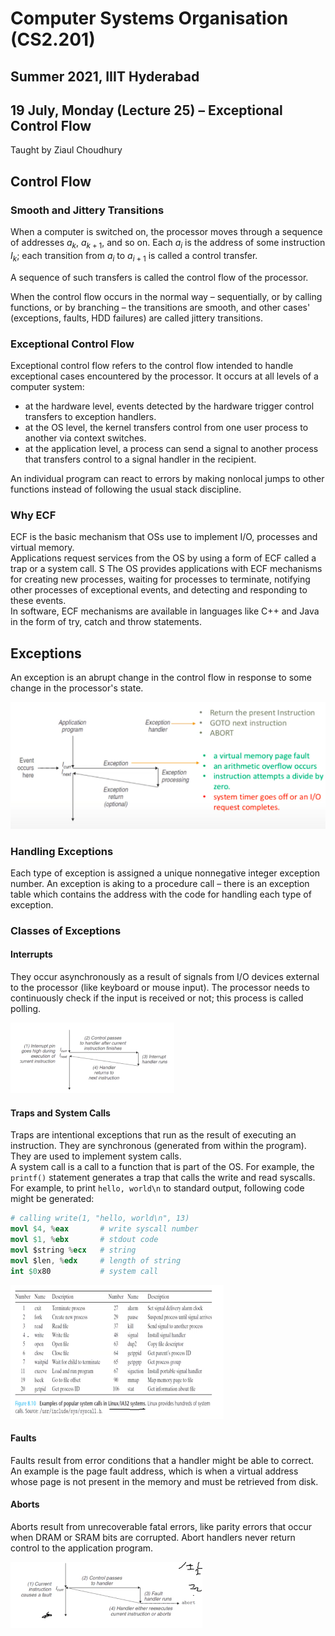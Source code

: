 # Computer Systems Organisation (CS2.201)
## Summer 2021, IIIT Hyderabad
## 19 July, Monday (Lecture 25) – Exceptional Control Flow

Taught by Ziaul Choudhury

## Control Flow
### Smooth and Jittery Transitions
When a computer is switched on, the processor moves through a sequence of addresses $a_k$, $a_{k+1}$, and so on. Each $a_i$ is the address of some instruction $I_k$; each transition from $a_i$ to $a_{i+1}$ is called a control transfer.  

A sequence of such transfers is called the control flow of the processor.  

When the control flow occurs in the normal way – sequentially, or by calling functions, or by branching – the transitions are smooth, and other cases' (exceptions, faults, HDD failures) are called jittery transitions.

### Exceptional Control Flow
Exceptional control flow refers to the control flow intended to handle exceptional cases encountered by the processor. It occurs at all levels of a computer system:

* at the hardware level, events detected by the hardware trigger control transfers to exception handlers.
* at the OS level, the kernel transfers control from one user process to another via context switches.
* at the application level, a process can send a signal to another process that transfers control to a signal handler in the recipient.

An individual program can react to errors by making nonlocal jumps to other functions instead of following the usual stack discipline.  

### Why ECF
ECF is the basic mechanism that OSs use to implement I/O, processes and virtual memory.  
Applications request services from the OS by using a form of ECF called a trap or a system call.  S
The OS provides applications with ECF mechanisms for creating new processes, waiting for processes to terminate, notifying other processes of exceptional events, and detecting and responding to these events.  
In software, ECF mechanisms are available in languages like C++ and Java in the form of try, catch and throw statements.

## Exceptions
An exception is an abrupt change in the control flow in response to some change in the processor's state.

![Exceptions](anat.png)

### Handling Exceptions
Each type of exception is assigned a unique nonnegative integer exception number. An exception is aking to a procedure call – there is an exception table which contains the address with the code for handling each type of exception.

### Classes of Exceptions
#### Interrupts
They occur asynchronously as a result of signals from I/O devices external to the processor (like keyboard or mouse input). The processor needs to continuously check if the input is received or not; this process is called polling.

![Handling Interrupts](inter.png)

#### Traps and System Calls
Traps are intentional exceptions that run as the result of executing an instruction. They are synchronous (generated from within the program). They are used to implement system calls.  
A system call is a call to a function that is part of the OS. For example, the `printf()` statement generates a trap that calls the write and read syscalls. For example, to print `hello, world\n` to standard output, following code might be generated:
```gnuassembler
# calling write(1, "hello, world\n", 13)
movl $4, %eax       # write syscall number
movl $1, %ebx       # stdout code
movl $string %ecx   # string
movl $len, %edx     # length of string
int $0x80           # system call
```

![Popular System Calls](syscalls.png)

#### Faults
Faults result from error conditions that a handler might be able to correct. An example is the page fault address, which is when a virtual address whose page is not present in the memory and must be retrieved from disk.

#### Aborts
Aborts result from unrecoverable fatal errors, like parity errors that occur when DRAM or SRAM bits are corrupted. Abort handlers never return control to the application program.

![Handling Faults and Aborts](fanda.png)
